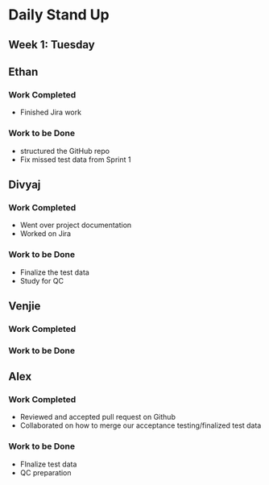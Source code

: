 # Daily Stand Up
## Week 1: Tuesday

## Ethan

### Work Completed

- Finished Jira work

### Work to be Done

- structured the GitHub repo
- Fix missed test data from Sprint 1

## Divyaj

### Work Completed

- Went over project documentation 
- Worked on Jira

### Work to be Done

- Finalize the test data
- Study for QC

## Venjie

### Work Completed

### Work to be Done

## Alex

### Work Completed
- Reviewed and accepted pull request on Github
- Collaborated on how to merge our acceptance testing/finalized test data 

### Work to be Done
- FInalize test data
- QC preparation
